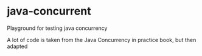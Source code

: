 # java-concurrent
Playground for testing java concurrency

A lot of code is taken from the Java Concurrency in practice book, but then adapted

